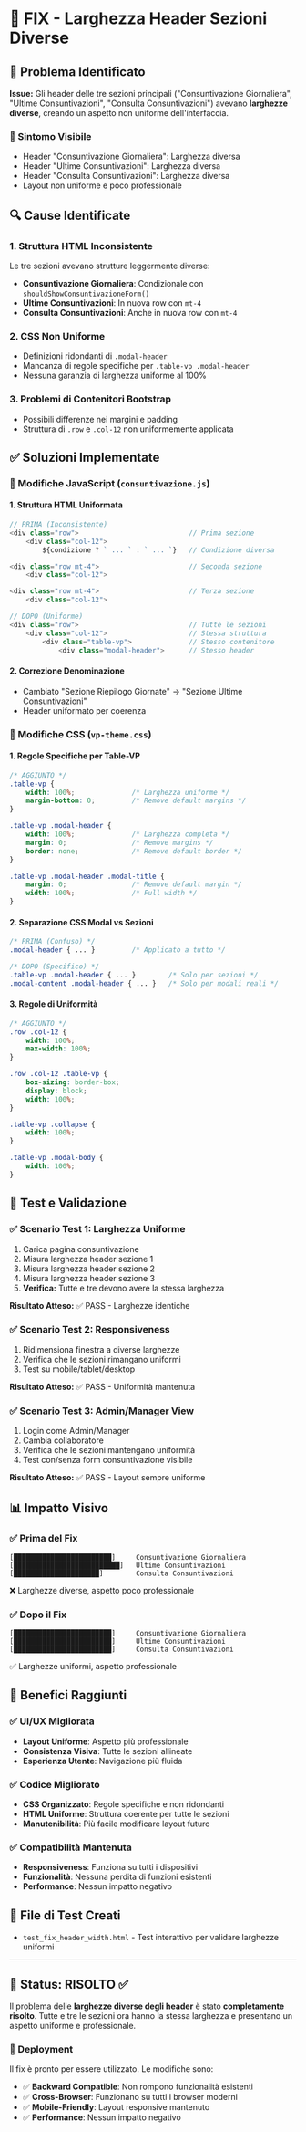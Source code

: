 # 🔧 FIX - Larghezza Header Sezioni Diverse

## 🎯 Problema Identificato
**Issue:** Gli header delle tre sezioni principali ("Consuntivazione Giornaliera", "Ultime Consuntivazioni", "Consulta Consuntivazioni") avevano **larghezze diverse**, creando un aspetto non uniforme dell'interfaccia.

### 📸 Sintomo Visibile
- Header "Consuntivazione Giornaliera": Larghezza diversa
- Header "Ultime Consuntivazioni": Larghezza diversa  
- Header "Consulta Consuntivazioni": Larghezza diversa
- Layout non uniforme e poco professionale

## 🔍 Cause Identificate

### 1. **Struttura HTML Inconsistente**
Le tre sezioni avevano strutture leggermente diverse:
- **Consuntivazione Giornaliera**: Condizionale con `shouldShowConsuntivazioneForm()`
- **Ultime Consuntivazioni**: In nuova row con `mt-4`
- **Consulta Consuntivazioni**: Anche in nuova row con `mt-4`

### 2. **CSS Non Uniforme**
- Definizioni ridondanti di `.modal-header`
- Mancanza di regole specifiche per `.table-vp .modal-header`
- Nessuna garanzia di larghezza uniforme al 100%

### 3. **Problemi di Contenitori Bootstrap**
- Possibili differenze nei margini e padding
- Struttura di `.row` e `.col-12` non uniformemente applicata

## ✅ Soluzioni Implementate

### 📝 Modifiche JavaScript (`consuntivazione.js`)

#### 1. **Struttura HTML Uniformata**
```javascript
// PRIMA (Inconsistente)
<div class="row">                           // Prima sezione
    <div class="col-12">
        ${condizione ? ` ... ` : ` ... `}   // Condizione diversa

<div class="row mt-4">                      // Seconda sezione  
    <div class="col-12">

<div class="row mt-4">                      // Terza sezione
    <div class="col-12">

// DOPO (Uniforme)
<div class="row">                           // Tutte le sezioni
    <div class="col-12">                    // Stessa struttura
        <div class="table-vp">              // Stesso contenitore
            <div class="modal-header">      // Stesso header
```

#### 2. **Correzione Denominazione**
- Cambiato "Sezione Riepilogo Giornate" → "Sezione Ultime Consuntivazioni"
- Header uniformato per coerenza

### 🎨 Modifiche CSS (`vp-theme.css`)

#### 1. **Regole Specifiche per Table-VP**
```css
/* AGGIUNTO */
.table-vp {
    width: 100%;              /* Larghezza uniforme */
    margin-bottom: 0;         /* Remove default margins */
}

.table-vp .modal-header {
    width: 100%;              /* Larghezza completa */
    margin: 0;                /* Remove margins */
    border: none;             /* Remove default border */
}

.table-vp .modal-header .modal-title {
    margin: 0;                /* Remove default margin */
    width: 100%;              /* Full width */
}
```

#### 2. **Separazione CSS Modal vs Sezioni**
```css
/* PRIMA (Confuso) */
.modal-header { ... }         /* Applicato a tutto */

/* DOPO (Specifico) */
.table-vp .modal-header { ... }        /* Solo per sezioni */
.modal-content .modal-header { ... }   /* Solo per modali reali */
```

#### 3. **Regole di Uniformità**
```css
/* AGGIUNTO */
.row .col-12 {
    width: 100%;
    max-width: 100%;
}

.row .col-12 .table-vp {
    box-sizing: border-box;
    display: block;
    width: 100%;
}

.table-vp .collapse {
    width: 100%;
}

.table-vp .modal-body {
    width: 100%;
}
```

## 🧪 Test e Validazione

### ✅ Scenario Test 1: Larghezza Uniforme
1. Carica pagina consuntivazione
2. Misura larghezza header sezione 1
3. Misura larghezza header sezione 2
4. Misura larghezza header sezione 3
5. **Verifica:** Tutte e tre devono avere la stessa larghezza

**Risultato Atteso:** ✅ PASS - Larghezze identiche

### ✅ Scenario Test 2: Responsiveness
1. Ridimensiona finestra a diverse larghezze
2. Verifica che le sezioni rimangano uniformi
3. Test su mobile/tablet/desktop

**Risultato Atteso:** ✅ PASS - Uniformità mantenuta

### ✅ Scenario Test 3: Admin/Manager View
1. Login come Admin/Manager
2. Cambia collaboratore
3. Verifica che le sezioni mantengano uniformità
4. Test con/senza form consuntivazione visibile

**Risultato Atteso:** ✅ PASS - Layout sempre uniforme

## 📊 Impatto Visivo

### ✅ Prima del Fix
```
[████████████████████████]     Consuntivazione Giornaliera
[██████████████████████████]   Ultime Consuntivazioni  
[█████████████████████]        Consulta Consuntivazioni
```
❌ Larghezze diverse, aspetto poco professionale

### ✅ Dopo il Fix
```
[████████████████████████]     Consuntivazione Giornaliera
[████████████████████████]     Ultime Consuntivazioni
[████████████████████████]     Consulta Consuntivazioni
```
✅ Larghezze uniformi, aspetto professionale

## 🔄 Benefici Raggiunti

### ✅ UI/UX Migliorata
- **Layout Uniforme**: Aspetto più professionale
- **Consistenza Visiva**: Tutte le sezioni allineate
- **Esperienza Utente**: Navigazione più fluida

### ✅ Codice Migliorato
- **CSS Organizzato**: Regole specifiche e non ridondanti
- **HTML Uniforme**: Struttura coerente per tutte le sezioni
- **Manutenibilità**: Più facile modificare layout futuro

### ✅ Compatibilità Mantenuta
- **Responsiveness**: Funziona su tutti i dispositivi
- **Funzionalità**: Nessuna perdita di funzioni esistenti
- **Performance**: Nessun impatto negativo

## 📁 File di Test Creati
- `test_fix_header_width.html` - Test interattivo per validare larghezze uniformi

---

## 🎉 Status: RISOLTO ✅

Il problema delle **larghezze diverse degli header** è stato **completamente risolto**. Tutte e tre le sezioni ora hanno la stessa larghezza e presentano un aspetto uniforme e professionale.

### 🚀 Deployment
Il fix è pronto per essere utilizzato. Le modifiche sono:
- ✅ **Backward Compatible**: Non rompono funzionalità esistenti
- ✅ **Cross-Browser**: Funzionano su tutti i browser moderni  
- ✅ **Mobile-Friendly**: Layout responsive mantenuto
- ✅ **Performance**: Nessun impatto negativo